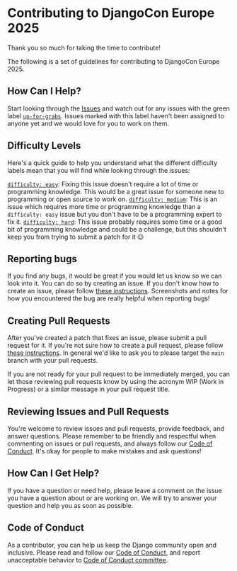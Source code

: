 # Contributing to DjangoCon Europe 2025

Thank you so much for taking the time to contribute!

The following is a set of guidelines for contributing to DjangoCon Europe 2025.

## How Can I Help?

Start looking through the [Issues](https://github.com/djangocon/2025.djangocon.eu/issues) and watch out for any issues with the green label [`up-for-grabs`](https://github.com/djangocon/2025.djangocon.eu/labels/up-for-grabs). Issues marked with this label haven't been assigned to anyone yet and we would love for you to work on them.

## Difficulty Levels

Here's a quick guide to help you understand what the different difficulty labels mean that you will find while looking through the issues:

[`difficulty: easy`](https://github.com/djangocon/2025.djangocon.eu/labels/difficulty%3A%20easy): Fixing this issue doesn't require a lot of time or programming knowledge. This would be a great issue for someone new to programming or open source to work on.
[`difficulty: medium`](https://github.com/djangocon/2025.djangocon.eu/labels/difficulty%3A%20medium): This is an issue which requires more time or programming knowledge than a `difficulty: easy` issue but you don't have to be a programming expert to fix it.
[`difficulty: hard`](https://github.com/djangocon/2025.djangocon.eu/labels/difficulty%3A%20hard): This issue probably requires some time or a good bit of programming knowledge and could be a challenge, but this shouldn't keep you from trying to submit a patch for it :wink:

## Reporting bugs

If you find any bugs, it would be great if you would let us know so we can look into it. You can do so by creating an issue. If you don't know how to create an issue, please follow [these instructions](https://help.github.com/articles/creating-an-issue/). Screenshots and notes for how you encountered the bug are really helpful when reporting bugs!

## Creating Pull Requests

After you've created a patch that fixes an issue, please submit a pull request for it. If you're not sure how to create a pull request, please follow [these instructions](https://help.github.com/articles/creating-a-pull-request/). In general we'd like to ask you to please target the `main` branch with your pull requests.

If you are not ready for your pull request to be immediately merged, you can let those reviewing pull requests know by using the acronym WIP (Work in Progress) or a similar message in your pull request title.

## Reviewing Issues and Pull Requests

You're welcome to review issues and pull requests, provide feedback, and answer questions. Please remember to be friendly and respectful when commenting on issues or pull requests, and always follow our [Code of Conduct](https://www.djangoproject.com/conduct/). It's okay for people to make mistakes and ask questions!

## How Can I Get Help?

If you have a question or need help, please leave a comment on the issue you have a question about or are working on. We will try to answer your question and help you as soon as possible.

## Code of Conduct

As a contributor, you can help us keep the Django community open and inclusive. Please read and follow our [Code of Conduct](https://www.djangoproject.com/conduct/), and report unacceptable behavior to <a href="mailto:conduct@djangocon.eu">Code of Conduct committee</a>.
